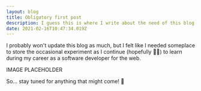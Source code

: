 ```yaml
---
layout: blog
title: Obligatory first post
description: I guess this is where I write about the need of this blog... 🤔
date: 2021-02-16T10:47:34.019Z
---
```

I probably won't update this blog as much, but I felt like I needed someplace to store the occasional experiment as I continue (hopefully 🤞🏻) to learn during my career as a software developer for the web.

IMAGE PLACEHOLDER

So... stay tuned for anything that might come! 🚀